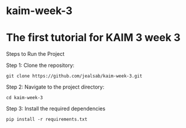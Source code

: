 # kaim-week-3

# The first tutorial for KAIM 3 week 3

Steps to Run the Project

Step 1: Clone the repository:

    git clone https://github.com/jealsab/kaim-week-3.git

Step 2: Navigate to the project directory:

    cd kaim-week-3

Step 3: Install the required dependencies

    pip install -r requirements.txt
